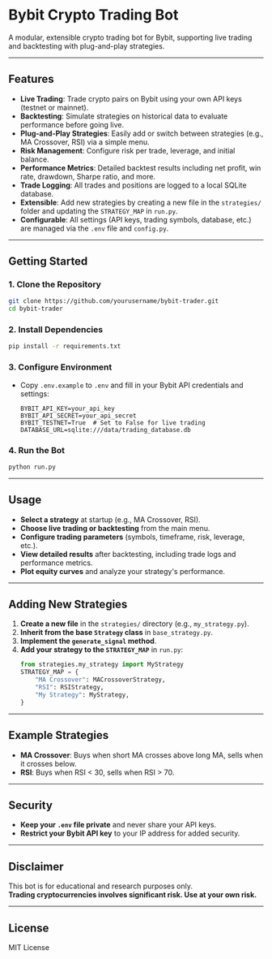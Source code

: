 # Bybit Crypto Trading Bot

A modular, extensible crypto trading bot for Bybit, supporting live trading and backtesting with plug-and-play strategies.

---

## Features

- **Live Trading**: Trade crypto pairs on Bybit using your own API keys (testnet or mainnet).
- **Backtesting**: Simulate strategies on historical data to evaluate performance before going live.
- **Plug-and-Play Strategies**: Easily add or switch between strategies (e.g., MA Crossover, RSI) via a simple menu.
- **Risk Management**: Configure risk per trade, leverage, and initial balance.
- **Performance Metrics**: Detailed backtest results including net profit, win rate, drawdown, Sharpe ratio, and more.
- **Trade Logging**: All trades and positions are logged to a local SQLite database.
- **Extensible**: Add new strategies by creating a new file in the `strategies/` folder and updating the `STRATEGY_MAP` in `run.py`.
- **Configurable**: All settings (API keys, trading symbols, database, etc.) are managed via the `.env` file and `config.py`.

---

## Getting Started

### 1. Clone the Repository

```sh
git clone https://github.com/yourusername/bybit-trader.git
cd bybit-trader
```

### 2. Install Dependencies

```sh
pip install -r requirements.txt
```

### 3. Configure Environment

- Copy `.env.example` to `.env` and fill in your Bybit API credentials and settings:
  ```
  BYBIT_API_KEY=your_api_key
  BYBIT_API_SECRET=your_api_secret
  BYBIT_TESTNET=True  # Set to False for live trading
  DATABASE_URL=sqlite:///data/trading_database.db
  ```

### 4. Run the Bot

```sh
python run.py
```

---

## Usage

- **Select a strategy** at startup (e.g., MA Crossover, RSI).
- **Choose live trading or backtesting** from the main menu.
- **Configure trading parameters** (symbols, timeframe, risk, leverage, etc.).
- **View detailed results** after backtesting, including trade logs and performance metrics.
- **Plot equity curves** and analyze your strategy's performance.

---

## Adding New Strategies

1. **Create a new file** in the `strategies/` directory (e.g., `my_strategy.py`).
2. **Inherit from the base `Strategy` class** in `base_strategy.py`.
3. **Implement the `generate_signal` method**.
4. **Add your strategy to the `STRATEGY_MAP`** in `run.py`:
   ```python
   from strategies.my_strategy import MyStrategy
   STRATEGY_MAP = {
       "MA Crossover": MACrossoverStrategy,
       "RSI": RSIStrategy,
       "My Strategy": MyStrategy,
   }
   ```

---

## Example Strategies

- **MA Crossover**: Buys when short MA crosses above long MA, sells when it crosses below.
- **RSI**: Buys when RSI < 30, sells when RSI > 70.

---

## Security

- **Keep your `.env` file private** and never share your API keys.
- **Restrict your Bybit API key** to your IP address for added security.

---

## Disclaimer

This bot is for educational and research purposes only.  
**Trading cryptocurrencies involves significant risk. Use at your own risk.**

---

## License

MIT License
